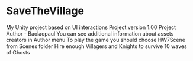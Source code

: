 # SaveTheVillage
My Unity project based on UI interactions
Project version 1.00
Project Author - Baolaopaul
You can see additional information about assets creators in Author menu
To play the game you should choose HW7Scene from Scenes folder
Hire enough Villagers and Knights to survive 10 waves of Ghosts

